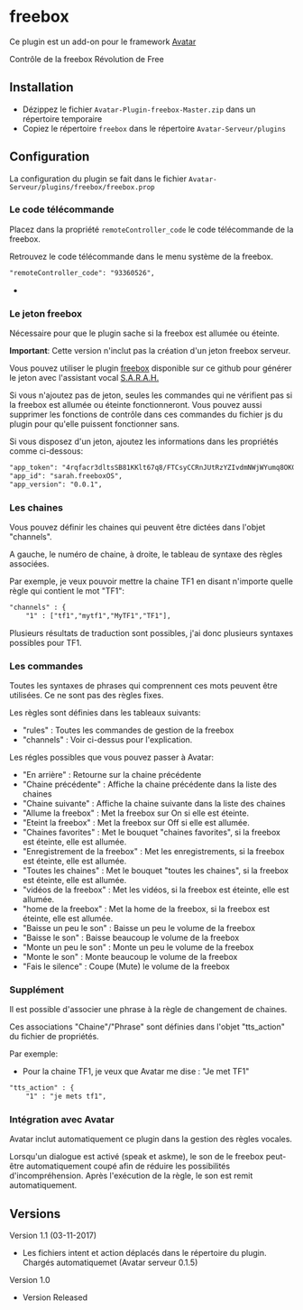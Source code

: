 freebox
=======

Ce plugin est un add-on pour le framework [Avatar](https://github.com/Spikharpax/Avatar-Serveur)

Contrôle de la freebox Révolution de Free 


## Installation
- Dézippez le fichier `Avatar-Plugin-freebox-Master.zip` dans un répertoire temporaire
- Copiez le répertoire `freebox` dans le répertoire `Avatar-Serveur/plugins`


## Configuration
La configuration du plugin se fait dans le fichier `Avatar-Serveur/plugins/freebox/freebox.prop`

### Le code télécommande
Placez dans la propriété `remoteController_code` le code télécommande de la freebox.

Retrouvez le code télécommande dans le menu système de la freebox.

```xml
"remoteController_code": "93360526",
```	

*
### Le jeton freebox
Nécessaire pour que le plugin sache si la freebox est allumée ou éteinte.

**Important**: Cette version n'inclut pas la création d'un jeton freebox serveur.

Vous pouvez utiliser le plugin [freebox](https://github.com/Spikharpax/SARAH-Plugin-freebox) disponible sur ce github pour générer le jeton avec l'assistant vocal [S.A.R.A.H.](http://encausse.net/s-a-r-a-h)

Si vous n'ajoutez pas de jeton, seules les commandes qui ne vérifient pas si la freebox est allumée ou éteinte fonctionneront. Vous pouvez aussi supprimer les fonctions de contrôle dans ces commandes du fichier js du plugin pour qu'elle puissent fonctionner sans.

Si vous disposez d'un jeton, ajoutez les informations dans les propriétés comme ci-dessous:
```xml
"app_token": "4rqfacr3dltsSB81KKlt67q8/FTCsyCCRnJUtRzYZIvdmNWjWYumq8OKG/slMQxs",
"app_id": "sarah.freeboxOS",
"app_version": "0.0.1",
```	

### Les chaines
Vous pouvez définir les chaines qui peuvent être dictées dans l'objet "channels".

A gauche, le numéro de chaine, à droite, le tableau de syntaxe des règles associées.

Par exemple, je veux pouvoir mettre la chaine TF1 en disant n'importe quelle règle qui contient le mot "TF1":
```xml
"channels" : {
	"1" : ["tf1","mytf1","MyTF1","TF1"],
```	

Plusieurs résultats de traduction sont possibles, j'ai donc plusieurs syntaxes possibles pour TF1.


### Les commandes
Toutes les syntaxes de phrases qui comprennent ces mots peuvent être utilisées. Ce ne sont pas des règles fixes.

Les règles sont définies dans les tableaux suivants:
- "rules" : Toutes les commandes de gestion de la freebox
- "channels" : Voir ci-dessus pour l'explication.

Les régles possibles que vous pouvez passer à Avatar:
- "En arrière" : Retourne sur la chaine précédente 
- "Chaine précédente" : Affiche la chaine précédente dans la liste des chaines
- "Chaine suivante" : Affiche la chaine suivante dans la liste des chaines
- "Allume la freebox" : Met la freebox sur On si elle est éteinte.
- "Eteint la freebox" : Met la freebox sur Off si elle est allumée.
- "Chaines favorites" : Met le bouquet "chaines favorites", si la freebox est éteinte, elle est allumée.
- "Enregistrement de la freebox" : Met les enregistrements, si la freebox est éteinte, elle est allumée.
- "Toutes les chaines" : Met le bouquet "toutes les chaines", si la freebox est éteinte, elle est allumée.
- "vidéos de la freebox" : Met les vidéos, si la freebox est éteinte, elle est allumée.
- "home de la freebox" : Met la home de la freebox, si la freebox est éteinte, elle est allumée.
- "Baisse un peu le son" : Baisse un peu le volume de la freebox
- "Baisse le son" : Baisse beaucoup le volume de la freebox
- "Monte un peu le son" : Monte un peu le volume de la freebox
- "Monte le son" : Monte beaucoup le volume de la freebox
- "Fais le silence" : Coupe (Mute) le volume de la freebox


### Supplément
Il est possible d'associer une phrase à la règle de changement de chaines.

Ces associations "Chaine"/"Phrase" sont définies dans l'objet "tts_action" du fichier de propriétés.

Par exemple:
- Pour la chaine TF1, je veux que Avatar me dise :  "Je met TF1"
```xml
"tts_action" : {
	"1" : "je mets tf1",
```	

### Intégration avec Avatar
Avatar inclut automatiquement ce plugin dans la gestion des règles vocales. 

Lorsqu'un dialogue est activé (speak et askme), le son de le freebox peut-être automatiquement coupé afin de réduire les possibilités d'incompréhension. Après l'exécution de la règle, le son est remit automatiquement.



   
## Versions
Version 1.1 (03-11-2017)
- Les fichiers intent et action déplacés dans le répertoire du plugin. Chargés automatiquemet (Avatar serveur 0.1.5)

Version 1.0 
- Version Released

